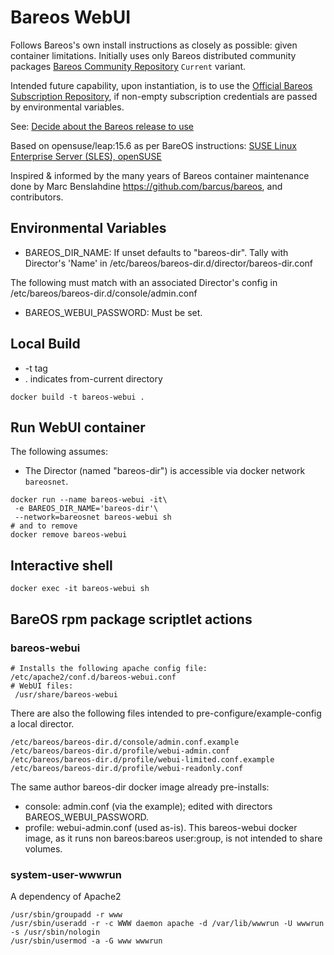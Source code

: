 # Bareos WebUI

Follows Bareos's own install instructions as closely as possible: given container limitations.
Initially uses only Bareos distributed community packages [Bareos Community Repository](https://download.bareos.org/current) `Current` variant.

Intended future capability, upon instantiation, is to use the [Official Bareos Subscription Repository](https://download.bareos.com/bareos/release/),
if non-empty subscription credentials are passed by environmental variables.

See: [Decide about the Bareos release to use](https://docs.bareos.org/IntroductionAndTutorial/InstallingBareos.html#decide-about-the-bareos-release-to-use)

Based on opensuse/leap:15.6 as per BareOS instructions:
[SUSE Linux Enterprise Server (SLES), openSUSE](https://docs.bareos.org/IntroductionAndTutorial/InstallingBareos.html#install-on-suse-based-linux-distributions)

Inspired & informed by the many years of Bareos container maintenance done by Marc Benslahdine https://github.com/barcus/bareos, and contributors.

## Environmental Variables

- BAREOS_DIR_NAME: If unset defaults to "bareos-dir".
 Tally with Director's 'Name' in /etc/bareos/bareos-dir.d/director/bareos-dir.conf

The following must match with an associated Director's config in /etc/bareos/bareos-dir.d/console/admin.conf
- BAREOS_WEBUI_PASSWORD: Must be set.

## Local Build
- -t tag <name>
- . indicates from-current directory

```shell
docker build -t bareos-webui .
```

## Run WebUI container

The following assumes:
- The Director (named "bareos-dir") is accessible via docker network `bareosnet`.
```shell
docker run --name bareos-webui -it\
 -e BAREOS_DIR_NAME='bareos-dir'\
 --network=bareosnet bareos-webui sh
# and to remove
docker remove bareos-webui
```

## Interactive shell

```
docker exec -it bareos-webui sh
```

## BareOS rpm package scriptlet actions

### bareos-webui
```shell
# Installs the following apache config file:
/etc/apache2/conf.d/bareos-webui.conf
# WebUI files:
 /usr/share/bareos-webui
```
There are also the following files intended to pre-configure/example-config a local director.
```shell
/etc/bareos/bareos-dir.d/console/admin.conf.example
/etc/bareos/bareos-dir.d/profile/webui-admin.conf
/etc/bareos/bareos-dir.d/profile/webui-limited.conf.example
/etc/bareos/bareos-dir.d/profile/webui-readonly.conf
```
The same author bareos-dir docker image already pre-installs:
- console: admin.conf (via the example); edited with directors BAREOS_WEBUI_PASSWORD.
- profile: webui-admin.conf (used as-is).
This bareos-webui docker image, as it runs non bareos:bareos user:group, is not intended to share volumes.

### system-user-wwwrun
A dependency of Apache2
```shell
/usr/sbin/groupadd -r www
/usr/sbin/useradd -r -c WWW daemon apache -d /var/lib/wwwrun -U wwwrun -s /usr/sbin/nologin
/usr/sbin/usermod -a -G www wwwrun
```
